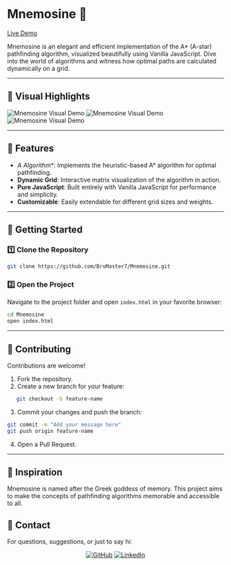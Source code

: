 # Mnemosine 🌟  
[Live Demo](https://brumaster7.github.io/Mnemosine/)  

Mnemosine is an elegant and efficient implementation of the A* (A-star) pathfinding algorithm, visualized beautifully using Vanilla JavaScript. Dive into the world of algorithms and witness how optimal paths are calculated dynamically on a grid.

---

## 🎨 Visual Highlights  

![Mnemosine Visual Demo](https://i.imgur.com/WjcjKmY.png)
![Mnemosine Visual Demo](https://i.imgur.com/r5bhjFS.png)
![Mnemosine Visual Demo](https://i.imgur.com/cE8s15N.png)

---

## 🚀 Features  
- **A* Algorithm**: Implements the heuristic-based A* algorithm for optimal pathfinding.  
- **Dynamic Grid**: Interactive matrix visualization of the algorithm in action.  
- **Pure JavaScript**: Built entirely with Vanilla JavaScript for performance and simplicity.  
- **Customizable**: Easily extendable for different grid sizes and weights.  

---

## 🔧 Getting Started  

### 1️⃣ Clone the Repository  
```bash  
git clone https://github.com/BruMaster7/Mnemosine.git  
```
### 2️⃣ Open the Project  
Navigate to the project folder and open `index.html` in your favorite browser:  
```bash  
cd Mnemosine  
open index.html  
```

---

## 🤝 Contributing  

Contributions are welcome!  
1. Fork the repository.  
2. Create a new branch for your feature:
```bash  
   git checkout -b feature-name  
```
3. Commit your changes and push the branch:
```bash
git commit -m "Add your message here"  
git push origin feature-name
```  
4. Open a Pull Request.

---

## 🌌 Inspiration
Mnemosine is named after the Greek goddess of memory. This project aims to make the concepts of pathfinding algorithms memorable and accessible to all.

## 💌 Contact
For questions, suggestions, or just to say hi:
<div align="center">

[![GitHub](https://img.shields.io/badge/-GitHub-181717?logo=github&logoColor=white&style=for-the-badge)](https://github.com/BruMaster7)
[![LinkedIn](https://img.shields.io/badge/-LinkedIn-0077B5?logo=linkedin&logoColor=white&style=for-the-badge)](https://www.linkedin.com/in/bruno-rocha-a520a91b8/)  

</div>



